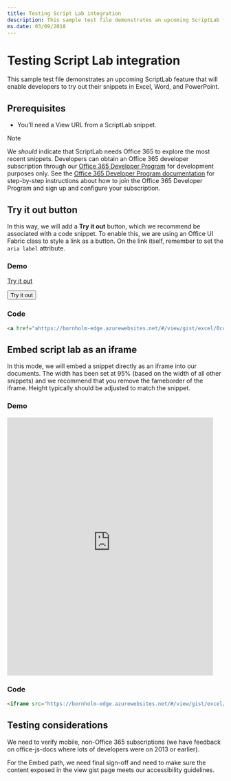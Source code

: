 ```yaml
---
title: Testing Script Lab integration
description: This sample test file demonstrates an upcoming ScriptLab feature that will enable developers to try out their snippets in Excel, Word, and PowerPoint.
ms.date: 03/09/2018
---
```



# Testing Script Lab integration

This sample test file demonstrates an upcoming ScriptLab feature that will enable developers to try out their snippets in Excel, Word, and PowerPoint. 

## Prerequisites

- You'll need a View URL from a ScriptLab snippet.

> [!NOTE] 
> We *should* indicate that ScriptLab needs Office 365 to explore the most recent snippets. Developers can obtain an Office 365 developer subscription through our [Office 365 Developer Program](https://aka.ms/o365devprogram) for development purposes only. 
> See the [Office 365 Developer Program documentation](https://aka.ms/o365devprogramdocs) for step-by-step instructions about how to join the Office 365 Developer Program and sign up and configure your subscription. 


## Try it out button

In this way, we will add a **Try it out** button, which we recommend be associated with a code snippet. To enable this, we are using an Office UI Fabric class to style a link as a button. On the link itself, remember to set the `aria label` attribute.

### Demo

<a href="https://bornholm-edge.azurewebsites.net/#/view/gist/excel/0cc24cee687141d1c2726c0feea70911" class="ms-Button" aria-label="Open this snippet in Script Lab, an Office Add-in">Try it out</a>


<button href="https://bornholm-edge.azurewebsites.net/#/view/gist/excel/0cc24cee687141d1c2726c0feea70911" class="ms-Button" aria-label="Open this snippet in Script Lab, an Office Add-in">Try it out</button>


### Code

```html
<a href="ahttps://bornholm-edge.azurewebsites.net/#/view/gist/excel/0cc24cee687141d1c2726c0feea70911" class="ms-Button" aria-label="Open this snippet in Script Lab, an Office Add-in">Try it out</a>
```



## Embed script lab as an iframe

In this mode, we will embed a snippet directly as an iframe into our documents. The width has been set at 95% (based on the width of all other snippets) and we recommend that you remove the fameborder of the iframe.  Height typically should be adjusted to match the snippet.

### Demo

<iframe src="https://bornholm-edge.azurewebsites.net/#/view/gist/excel/0cc24cee687141d1c2726c0feea70911" height="600px" width="95%" frameborder="0"></iframe>

### Code

```html
<iframe src="https://bornholm-edge.azurewebsites.net/#/view/gist/excel/0cc24cee687141d1c2726c0feea70911" height="600px" width="95%" frameborder="0"></iframe>
```

## Testing considerations

We need to verify mobile, non-Office 365 subscriptions (we have feedback on office-js-docs where lots of developers were on 2013 or earlier).  

For the Embed path, we need final sign-off and need to make sure the content exposed in the view gist page meets our accessibility guidelines.


